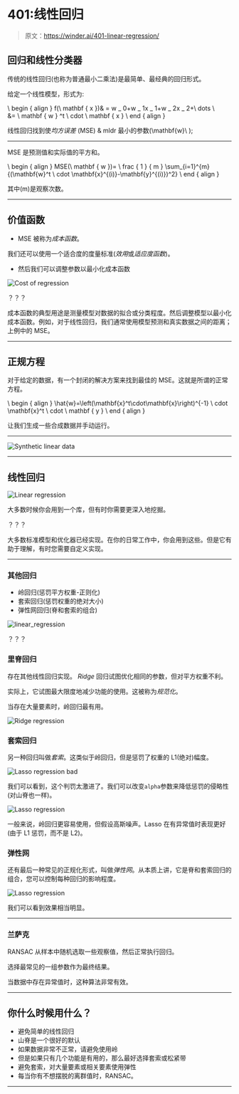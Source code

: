 # 401:线性回归

> 原文：<https://winder.ai/401-linear-regression/>

## 回归和线性分类器

传统的线性回归(也称为普通最小二乘法)是最简单、最经典的回归形式。

给定一个线性模型，形式为:

\ begin { align } f(\ mathbf { x })& = w _ 0+w _ 1x _ 1+w _ 2x _ 2+\ dots \ \
&= \ mathbf { w } ^t \ cdot \ mathbf { x } \ end { align }

线性回归找到使*均方误差* (MSE) & mldr 最小的参数\(\mathbf{w}\ );

* * *

MSE 是预测值和实际值的平方和。

\ begin { align } MSE(\ mathbf { w })= \ frac { 1 } { m } \sum_{i=1}^{m}{(\mathbf{w}^t \ cdot \mathbf{x}^{(i)}-\mathbf{y}^{(i)})^2} \ end { align }

其中\(m\)是观察次数。

* * *

## 价值函数

*   MSE 被称为*成本函数*。

我们还可以使用一个适合度的度量标准(*效用*或*适应度函数*)。

*   然后我们可以调整参数以最小化成本函数

![Cost of regression](img/ec6f6ae721232b8479dbc5e9b0d54d00.png)

？？？

成本函数的典型用途是测量模型对数据的拟合或分类程度。然后调整模型以最小化成本函数。例如，对于线性回归，我们通常使用模型预测和真实数据之间的距离；上例中的 MSE。

* * *

## 正规方程

对于给定的数据，有一个封闭的解决方案来找到最佳的 MSE。这就是所谓的正常方程。

\ begin { align } \hat{w}=\left(\mathbf{x}^t\cdot\mathbf{x}\right)^{-1} \ cdot \mathbf{x}^t \ cdot \ mathbf { y } \ end { align }

让我们生成一些合成数据并手动运行。

* * *

![Synthetic linear data](img/6dfb0d28e74adbbec4b8e3d6fb86d240.png)

* * *

## 线性回归

![Linear regression](img/decbe2a2ae0d35cf680d1f54157ea3f5.png)

大多数时候你会用到一个库，但有时你需要更深入地挖掘。

？？？

大多数标准模型和优化器已经实现。在你的日常工作中，你会用到这些。但是它有助于理解，有时您需要自定义实现。

* * *

### 其他回归

*   岭回归(惩罚平方权重-正则化)
*   套索回归(惩罚权重的绝对大小)
*   弹性网回归(脊和套索的组合)

![linear_regression](img/8599ea1700efbb8ff2aacf4b300b4e1d.png)

？？？

### 里脊回归

存在其他线性回归实现。 *Ridge* 回归试图优化相同的参数，但对平方权重不利。

实际上，它试图最大限度地减少功能的使用。这被称为*规范化*。

当存在大量要素时，岭回归最有用。

![Ridge regression](img/2693cb40bf74c7d32f793d2eb284f1a5.png)

### 套索回归

另一种回归叫做*套索*。这类似于岭回归，但是惩罚了权重的 L1(绝对)幅度。

![Lasso regression bad](img/f5c6ceabc4e354e93d2e71a520094452.png)

我们可以看到，这个判罚太激进了。我们可以改变`alpha`参数来降低惩罚的侵略性(对山脊也一样)。

![Lasso regression](img/134f08081cd1aa7d93b8eb51adaafc1d.png)

一般来说，岭回归更容易使用，但假设高斯噪声。Lasso 在有异常值时表现更好(由于 L1 惩罚，而不是 L2)。

### 弹性网

还有最后一种常见的正规化形式，叫做*弹性网*。从本质上讲，它是脊和套索回归的组合，您可以控制每种回归的影响程度。

![Lasso regression](img/fdf9a6f7f7064f6146451817190d1ee2.png)

我们可以看到效果相当明显。

* * *

### 兰萨克

RANSAC 从样本中随机选取一些观察值，然后正常执行回归。

选择最常见的一组参数作为最终结果。

当数据中存在异常值时，这种算法非常有效。

* * *

## 你什么时候用什么？

*   避免简单的线性回归
*   山脊是一个很好的默认
*   如果数据非常不正常，请避免使用岭
*   但是如果只有几个功能是有用的，那么最好选择套索或松紧带
*   避免套索，对大量要素或相关要素使用弹性
*   每当你有不想摆脱的离群值时，RANSAC。

* * *